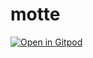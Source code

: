 # motte
[![Open in Gitpod](https://gitpod.io/button/open-in-gitpod.svg)](https://gitpod.io/#https://github.com/itacirgabral/motte)